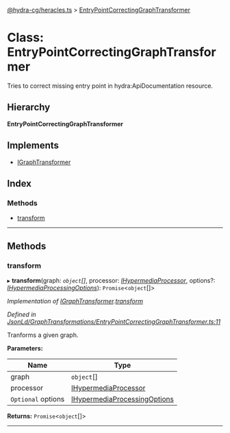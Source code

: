 [@hydra-cg/heracles.ts](../README.md) > [EntryPointCorrectingGraphTransformer](../classes/entrypointcorrectinggraphtransformer.md)

# Class: EntryPointCorrectingGraphTransformer

Tries to correct missing entry point in hydra:ApiDocumentation resource.

## Hierarchy

**EntryPointCorrectingGraphTransformer**

## Implements

* [IGraphTransformer](../interfaces/igraphtransformer.md)

## Index

### Methods

* [transform](entrypointcorrectinggraphtransformer.md#transform)

---

## Methods

<a id="transform"></a>

###  transform

▸ **transform**(graph: *`object`[]*, processor: *[IHypermediaProcessor](../interfaces/ihypermediaprocessor.md)*, options?: *[IHypermediaProcessingOptions](../interfaces/ihypermediaprocessingoptions.md)*): `Promise`<`object`[]>

*Implementation of [IGraphTransformer](../interfaces/igraphtransformer.md).[transform](../interfaces/igraphtransformer.md#transform)*

*Defined in [JsonLd/GraphTransformations/EntryPointCorrectingGraphTransformer.ts:11](https://github.com/alien-mcl/Heracles.ts/blob/master/src/JsonLd/GraphTransformations/EntryPointCorrectingGraphTransformer.ts#L11)*

Tranforms a given graph.

**Parameters:**

| Name | Type |
| ------ | ------ |
| graph | `object`[] |
| processor | [IHypermediaProcessor](../interfaces/ihypermediaprocessor.md) |
| `Optional` options | [IHypermediaProcessingOptions](../interfaces/ihypermediaprocessingoptions.md) |

**Returns:** `Promise`<`object`[]>

___

